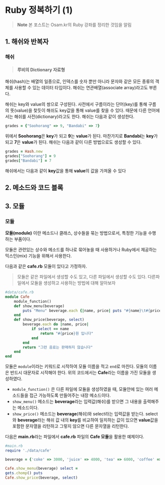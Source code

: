# Ruby 정복하기 (1)
> **Note** 본 포스트는 Osam.kr의 Ruby 강좌를 정리한 것임을 알림
## 1. 해쉬와 반복자
### 해쉬

> #### 루비의 Dictionary 자료형

해쉬(hash)는 배열의 일종으로, 인덱스를 숫자 뿐만 아니라 문자와 같은 모든 종류의 객체를 사용할 수 있는 데이터 타입이다. 해쉬는 연관배열(associate array)라고도 부른다.

해쉬는 key와 value의 쌍으로 구성된다. 사전에서 구름이라는 단어(key)를 통해 구름의 뜻(value)을 찾듯이 해쉬도 key값을 통해 value를 찾을 수 있다. 때문에 다른 언어에서는 해쉬를 사전(dictionary)라고도 한다.
해쉬는 다음과 같이 생성한다.

```ruby
grades = {"Soohorang" => 9, "Bandabi" => 7}
```
위에서 **Soohorang**은 **key**가 되고 **9**는 **value**가 된다. 마찬가지로 **Bandabi**는 **key**가 되고 **7**은 **value**가 된다. 해쉬는 다음과 같이 다른 방법으로도 생성할 수 있다.

```ruby
grades = Hash.new
grades["Soohorang"] = 9
grades["Bandabi"] = 7
```
해쉬에서는 다음과 같이 **key**값을 통해 **value**의 값을 가져올 수 있다

## 2. 메소드와 코드 블록

## 3. 모듈
### 모듈
**모듈(module)** 이란 메소드나 클래스, 상수들을 묶는 방법으로서, 특정한 기능을 수행하는 부품이다.

모듈은 관련있는 상수와 메소드를 하나로 묶어놓을 때 사용하거나 Ruby에서 제공하는 믹스인(mix) 기능을 위해서 사용한다.

다음과 같은 **cafe.rb** 모듈이 있다고 가정하자.

> 모듈은 같은 파일에서 생성할 수도 있고, 다른 파일에서  생성할 수도 있다. 다른파일에서 모듈을 생성하고 사용하는 방법에 대해 알아보자
```ruby
#data/cafe.rb
module Cafe 
	module_function() 
	def show_menu(beverage) 
		puts "Menu" beverage.each {|name, price| puts "#{name}\t#{price}"} 
	end
	def show_price(beverage, select) 
		beverage.each do |name, price| 
			if select == name 
				return "#{price}원 입니다" 
			end 
		end 
		return "그런 음료는 판매하지 않습니다" 
	end 
end
```
모듈은 `module`이라는 키워드로 시작하여 모듈 이름을 적고 `end`로 마친다. 모듈의 이름은 반드시 대문자로 시작해야 한다. 위의 코드에서는 **Cafe**라는 이름을 가진 모듈을 생성하였다.

- `module_function()` 은 다른 파일에 모듈을 생성하였을 때, 모듈안에 있는 여러 메소드들을 접근 가능하도록 만들어주는 내장 메소드이다.
- `show_menu()` 메소드는 **beverage**라는 입력값(해쉬)를 받으면 그 내용을 출력해주는 메소드이다.
- `show_price()` 메소드는 **beverage**(해쉬)와 select라는 입력값을 받는다. select와 **beverage**라는 해쉬 값 내의 **key**를 비교하여 일치하는 값이 있으면 **value**값을 포함한 문자열을 리턴하고 그렇지 않으면 다른 문자열을 리턴한다.

다음은 **main.rb**라는 파일에서 **cafe.rb** 파일의 **Cafe 모듈**을 활용한 예제이다.
```ruby
#main.rb 
require './data/cafe' 

beverage = {'coke' => 3000, 'juice' => 4000, 'tea' => 6000, 'coffee' => 5000} 

Cafe.show_menu(beverage) select = 
gets.chomp() puts 
Cafe.show_price(beverage, select)
```
<!--stackedit_data:
eyJoaXN0b3J5IjpbLTE2MDAwNzkxMjUsMTQzOTYzODk0OCw5Mj
cyMjQ2XX0=
-->